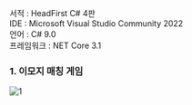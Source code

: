 서적 :  HeadFirst C# 4판  
IDE : Microsoft Visual Studio Community 2022  
언어 : C# 9.0    
프레임워크  : NET Core 3.1  

### 1. 이모지 매칭 게임
![1](https://github.com/doomout/Head_First_CSharp/assets/13861731/2e4ef34a-977f-458f-881e-4155bdb210c4)